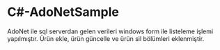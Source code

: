 # C#-AdoNetSample
AdoNet ile sql serverdan gelen verileri windows form ile listeleme işlemi yapılmıştır.
Ürün ekle, ürün güncelle ve ürün sil bölümleri eklenmiştir.
